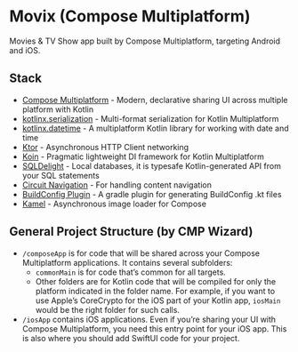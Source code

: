 # Movix (Compose Multiplatform)

Movies & TV Show app built by Compose Multiplatform, targeting Android and iOS.

## Stack
- [Compose Multiplatform](https://www.jetbrains.com/compose-multiplatform/) - Modern, declarative sharing UI across multiple platform with Kotlin
- [kotlinx.serialization](https://github.com/Kotlin/kotlinx.serialization) - Multi-format serialization for Kotlin Multiplatform
- [kotlinx.datetime](https://github.com/Kotlin/kotlinx-datetime) - A multiplatform Kotlin library for working with date and time
- [Ktor](https://ktor.io/) - Asynchronous HTTP Client networking
- [Koin](https://insert-koin.io/) - Pragmatic lightweight DI framework for Kotlin Multiplatform
- [SQLDelight](https://sqldelight.github.io/sqldelight) - Local databases, it is typesafe Kotlin-generated API from your SQL statements
- [Circuit Navigation](https://slackhq.github.io/circuit/navigation/) - For handling content navigation
- [BuildConfig Plugin](https://github.com/gmazzo/gradle-buildconfig-plugin) - A gradle plugin for generating BuildConfig .kt files
- [Kamel](https://github.com/Kamel-Media/Kamel) - Asynchronous image loader for Compose

## General Project Structure (by CMP Wizard)
* `/composeApp` is for code that will be shared across your Compose Multiplatform applications.
  It contains several subfolders:
  - `commonMain` is for code that’s common for all targets.
  - Other folders are for Kotlin code that will be compiled for only the platform indicated in the folder name.
    For example, if you want to use Apple’s CoreCrypto for the iOS part of your Kotlin app,
    `iosMain` would be the right folder for such calls.
* `/iosApp` contains iOS applications. Even if you’re sharing your UI with Compose Multiplatform, 
  you need this entry point for your iOS app. This is also where you should add SwiftUI code for your project.

